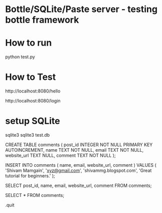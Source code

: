 # Bottle/SQLite/Paste server - testing bottle framework

# How to run
python test.py

# How to Test
http://localhost:8080/hello

http://localhost:8080/login

# setup SQLite
sqlite3
sqlite3 test.db

CREATE TABLE comments ( 
	post_id INTEGER NOT NULL PRIMARY KEY AUTOINCREMENT, 
	name TEXT NOT NULL, 
	email TEXT NOT NULL, 
	website_url TEXT NULL, 
	comment TEXT NOT NULL );


INSERT INTO comments ( name, email, website_url, comment )
VALUES ( 'Shivam Mamgain', 'xyz@gmail.com',
'shivammg.blogspot.com', 'Great tutorial for beginners.' );


SELECT post_id, name, email, website_url, comment FROM comments;


SELECT * FROM comments;

.quit
